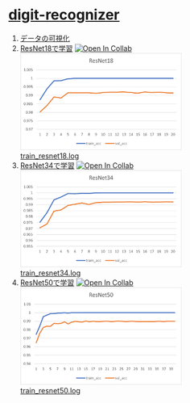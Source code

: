 # [digit-recognizer](https://www.kaggle.com/c/digit-recognizer)
1. [データの可視化](visualize.ipynb)
2. [ResNet18で学習](train_resnet18.ipynb) [![Open In Collab](https://colab.research.google.com/assets/colab-badge.svg)](https://colab.research.google.com/github/yukiharada1228/digit_recognizer/blob/main/train_resnet18.ipynb)<br>
<img src="resnet18_learning_curve.png" width="320"/><br>
[train_resnet18.log](train_resnet18.log)
3. [ResNet34で学習](train_resnet34.ipynb) [![Open In Collab](https://colab.research.google.com/assets/colab-badge.svg)](https://colab.research.google.com/github/yukiharada1228/digit_recognizer/blob/main/train_resnet34.ipynb)<br>
<img src="resnet34_learning_curve.png" width="320"/><br>
[train_resnet34.log](train_resnet34.log)
3. [ResNet50で学習](train_resnet50.ipynb) [![Open In Collab](https://colab.research.google.com/assets/colab-badge.svg)](https://colab.research.google.com/github/yukiharada1228/digit_recognizer/blob/main/train_resnet50.ipynb)<br>
<img src="resnet50_learning_curve.png" width="320"/><br>
[train_resnet50.log](train_resnet50.log)